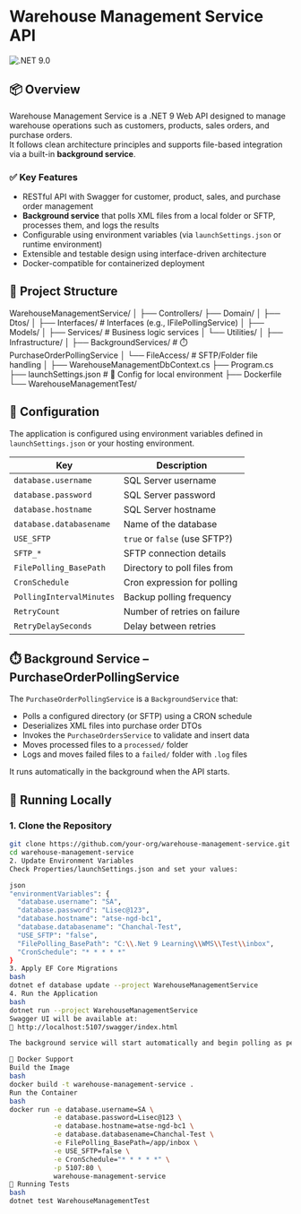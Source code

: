 # Warehouse Management Service API

![.NET 9.0](https://img.shields.io/badge/.NET-9.0-blue)

## 📦 Overview

Warehouse Management Service is a .NET 9 Web API designed to manage warehouse operations such as customers, products, sales orders, and purchase orders.  
It follows clean architecture principles and supports file-based integration via a built-in **background service**.

### ✅ Key Features

- RESTful API with Swagger for customer, product, sales, and purchase order management
- **Background service** that polls XML files from a local folder or SFTP, processes them, and logs the results
- Configurable using environment variables (via `launchSettings.json` or runtime environment)
- Extensible and testable design using interface-driven architecture
- Docker-compatible for containerized deployment

## 🧱 Project Structure
WarehouseManagementService/
│
├── Controllers/
├── Domain/
│ ├── Dtos/
│ ├── Interfaces/ # Interfaces (e.g., IFilePollingService)
│ ├── Models/
│ ├── Services/ # Business logic services
│ └── Utilities/
│
├── Infrastructure/
│ ├── BackgroundServices/ # ⏱️ PurchaseOrderPollingService
│ └── FileAccess/ # SFTP/Folder file handling
│
├── WarehouseManagementDbContext.cs
├── Program.cs
├── launchSettings.json # 🌱 Config for local environment
├── Dockerfile
└── WarehouseManagementTest/


## 🔧 Configuration

The application is configured using environment variables defined in `launchSettings.json` or your hosting environment.

| Key                      | Description                        |
|--------------------------|------------------------------------|
| `database.username`      | SQL Server username                |
| `database.password`      | SQL Server password                |
| `database.hostname`      | SQL Server hostname                |
| `database.databasename`  | Name of the database               |
| `USE_SFTP`               | `true` or `false` (use SFTP?)      |
| `SFTP_*`                 | SFTP connection details            |
| `FilePolling_BasePath`   | Directory to poll files from       |
| `CronSchedule`           | Cron expression for polling        |
| `PollingIntervalMinutes` | Backup polling frequency           |
| `RetryCount`             | Number of retries on failure       |
| `RetryDelaySeconds`      | Delay between retries              |

## ⏱️ Background Service – PurchaseOrderPollingService

The `PurchaseOrderPollingService` is a `BackgroundService` that:

- Polls a configured directory (or SFTP) using a CRON schedule
- Deserializes XML files into purchase order DTOs
- Invokes the `PurchaseOrdersService` to validate and insert data
- Moves processed files to a `processed/` folder
- Logs and moves failed files to a `failed/` folder with `.log` files

It runs automatically in the background when the API starts.

## 🚀 Running Locally

### 1. Clone the Repository
```bash
git clone https://github.com/your-org/warehouse-management-service.git
cd warehouse-management-service
2. Update Environment Variables
Check Properties/launchSettings.json and set your values:

json
"environmentVariables": {
  "database.username": "SA",
  "database.password": "Lisec@123",
  "database.hostname": "atse-ngd-bc1",
  "database.databasename": "Chanchal-Test",
  "USE_SFTP": "false",
  "FilePolling_BasePath": "C:\\.Net 9 Learning\\WMS\\Test\\inbox",
  "CronSchedule": "* * * * *"
}
3. Apply EF Core Migrations
bash
dotnet ef database update --project WarehouseManagementService
4. Run the Application
bash
dotnet run --project WarehouseManagementService
Swagger UI will be available at:
📎 http://localhost:5107/swagger/index.html

The background service will start automatically and begin polling as per your CRON configuration.

🐳 Docker Support
Build the Image
bash
docker build -t warehouse-management-service .
Run the Container
bash
docker run -e database.username=SA \
           -e database.password=Lisec@123 \
           -e database.hostname=atse-ngd-bc1 \
           -e database.databasename=Chanchal-Test \
           -e FilePolling_BasePath=/app/inbox \
           -e USE_SFTP=false \
           -e CronSchedule="* * * * *" \
           -p 5107:80 \
           warehouse-management-service
🧪 Running Tests
bash
dotnet test WarehouseManagementTest